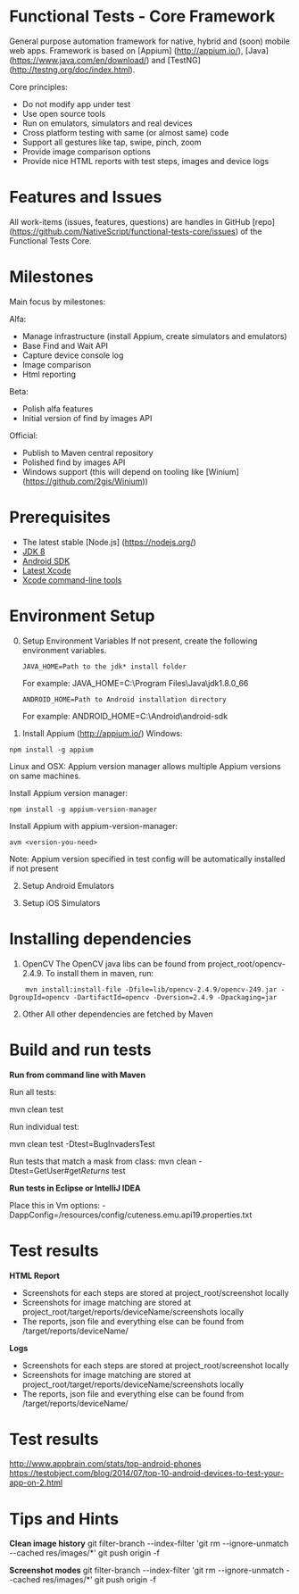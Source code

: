 Functional Tests - Core Framework
=======================

General purpose automation framework for native, hybrid and (soon) mobile web apps.
Framework is based on [Appium] (http://appium.io/), [Java] (https://www.java.com/en/download/) and [TestNG] (http://testng.org/doc/index.html).

Core principles:
 - Do not modify app under test
 - Use open source tools
 - Run on emulators, simulators and real devices
 - Cross platform testing with same (or almost same) code
 - Support all gestures like tap, swipe, pinch, zoom
 - Provide image comparison options
 - Provide nice HTML reports with test steps, images and device logs

Features and Issues
=======================
All work-items (issues, features, questions) are handles in GitHub [repo] (https://github.com/NativeScript/functional-tests-core/issues) of the Functional Tests Core.

Milestones
=======================
Main focus by milestones:

Alfa:
- Manage infrastructure (install Appium, create simulators and emulators)
- Base Find and Wait API
- Capture device console log
- Image comparison
- Html reporting

Beta:
- Polish alfa features
- Initial version of find by images API

Official:
- Publish to Maven central repository
- Polished find by images API
- Windows support (this will depend on tooling like [Winium] (https://github.com/2gis/Winium))

Prerequisites
=======================
* The latest stable [Node.js] (https://nodejs.org/)
* [JDK 8][JDK 8]
* [Android SDK][Android SDK] 
* [Latest Xcode][Xcode]
* [Xcode command-line tools][Xcode]

Environment Setup
=======================
0. Setup Environment Variables
If not present, create the following environment variables.

	```
	JAVA_HOME=Path to the jdk* install folder
	```

	For example: JAVA_HOME=C:\Program Files\Java\jdk1.8.0_66

	```
	ANDROID_HOME=Path to Android installation directory
	```

	For example: ANDROID_HOME=C:\Android\android-sdk
	
	
1. Install Appium (http://appium.io/)
Windows: 
```
npm install -g appium
```

Linux and OSX:
Appium version manager allows multiple Appium versions on same machines.

Install Appium version manager:
```
npm install -g appium-version-manager
```
Install Appium with appium-version-manager:
```
avm <version-you-need>
```
Note: Appium version specified in test config will be automatically installed if not present

2. Setup Android Emulators

3. Setup iOS Simulators

Installing dependencies
=======================

1. OpenCV
The OpenCV java libs can be found from project_root/opencv-2.4.9. To install them in maven, run:
```
    mvn install:install-file -Dfile=lib/opencv-2.4.9/opencv-249.jar -DgroupId=opencv -DartifactId=opencv -Dversion=2.4.9 -Dpackaging=jar
```
2. Other
All other dependencies are fetched by Maven


Build and run tests
=======================

**Run from command line with Maven**

Run all tests: 

mvn clean test

Run individual test:

mvn clean test -Dtest=BugInvadersTest

Run tests that match a mask from class:
mvn clean -Dtest=GetUser#get*Returns* test

**Run tests in Eclipse or IntelliJ IDEA**

Place this in Vm options: -DappConfig=/resources/config/cuteness.emu.api19.properties.txt

Test results
=======================
**HTML Report**
- Screenshots for each steps are stored at project_root/screenshot locally
- Screenshots for image matching are stored at project_root/target/reports/deviceName/screenshots locally
- The reports, json file and everything else can be found from <project root>/target/reports/deviceName/

**Logs**
- Screenshots for each steps are stored at project_root/screenshot locally
- Screenshots for image matching are stored at project_root/target/reports/deviceName/screenshots locally
- The reports, json file and everything else can be found from <project root>/target/reports/deviceName/


Test results
=======================

http://www.appbrain.com/stats/top-android-phones
https://testobject.com/blog/2014/07/top-10-android-devices-to-test-your-app-on-2.html

Tips and Hints
=======================
**Clean image history**
git filter-branch --index-filter 'git rm --ignore-unmatch --cached res/images/*'
git push origin -f

**Screenshot modes**
git filter-branch --index-filter 'git rm --ignore-unmatch --cached res/images/*'
git push origin -f

[JDK 8]: http://www.oracle.com/technetwork/java/javase/downloads/index.html
[Android SDK]: http://developer.android.com/sdk/index.html
[Xcode]: https://developer.apple.com/xcode/downloads/